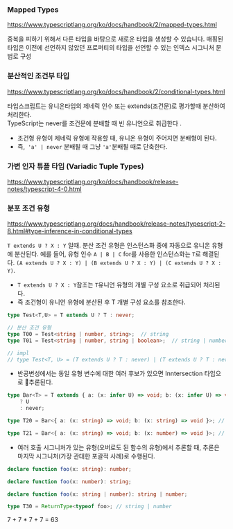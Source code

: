 ### Mapped Types
https://www.typescriptlang.org/ko/docs/handbook/2/mapped-types.html

중복을 피하기 위해서 다른 타입을 바탕으로 새로운 타입을 생성할 수 있습니다.
매핑된 타입은 이전에 선언하지 않았던 프로퍼티의 타입을 선언할 수 있는 인덱스 시그니처 문법로 구성

### 분산적인 조건부 타입
https://www.typescriptlang.org/ko/docs/handbook/2/conditional-types.html

타입스크립트는 유니온타입의 제네릭 인수 또는 extends(조건문)로 평가할때 분산하여 처리한다.  
TypeScript는 never를 조건문에 분배할 때 빈 유니언으로 취급한다 .
- 조건형 유형이 제네릭 유형에 작용할 때, 유니온 유형이 주어지면 분배형이 된다.
- 즉,` 'a' | never` 분배될 때 그냥 `'a'`분배될 때로 단축한다.

### 가변 인자 튜플 타입 (Variadic Tuple Types)
https://www.typescriptlang.org/ko/docs/handbook/release-notes/typescript-4-0.html

### 분포 조건 유형
https://www.typescriptlang.org/docs/handbook/release-notes/typescript-2-8.html#type-inference-in-conditional-types

`T extends U ? X : Y` 일때. 분산 조건 유형은 인스턴스화 중에 자동으로 유니온 유형에 분산된다. 예를 들어, 유형 인수 `A | B | C` for를 사용한 인스턴스화는 `T`로 해결된다. `(A extends U ? X : Y) | (B extends U ? X : Y) | (C extends U ? X : Y)`.

- `T extends U ? X : Y`참조는 `T`유니언 유형의 개별 구성 요소로 취급되어 처리된다.
- 즉 조건형이 유니언 유형에 분산된 후 T 개별 구성 요소를 참조한다.

``` ts
type Test<T,U> = T extends U ? T : never;

// 분산 조건 유형
type T00 = Test<string | number, string>;  // string
type T01 = Test<string | number, string | boolean>;  // string | number

// impl
// type Test<T, U> = (T extends U ? T : never) | (T extends U ? T : never);

```

- 반공변성에서는 동일 유형 변수에 대한 여러 후보가 있으면 Inntersection 타입으로 추론된다.

``` ts
type Bar<T> = T extends { a: (x: infer U) => void; b: (x: infer U) => void }
	? U
	: never;

type T20 = Bar<{ a: (x: string) => void; b: (x: string) => void }>; // string

type T21 = Bar<{ a: (x: string) => void; b: (x: number) => void }>; // string & number
```

- 여러 호출 시그니처가 있는 유형(오버로도 된 함수의 유형)에서 추론할 때, 추론은 마지막 시그니처(가장 관대한 포괄적 사례)로 수행된다.

``` ts
declare function foo(x: string): number;

declare function foo(x: number): string;

declare function foo(x: string | number): string | number;

type T30 = ReturnType<typeof foo>; // string | number

```

7 + 7 * 7 + 7 = 63

